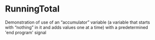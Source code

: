 # RunningTotal
Demonstration of use of an “accumulator” variable (a variable that starts with “nothing” in it and adds values one at a time) with a predetermined 'end program' signal
